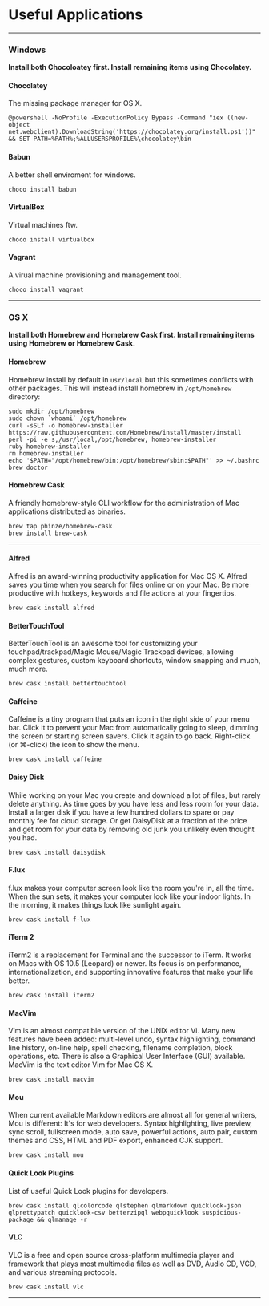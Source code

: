 # Useful Applications
---
### Windows
**Install both Chocoloatey first. Install remaining items using Chocolatey.**

#### Chocolatey
The missing package manager for OS X.

```
@powershell -NoProfile -ExecutionPolicy Bypass -Command "iex ((new-object net.webclient).DownloadString('https://chocolatey.org/install.ps1'))" && SET PATH=%PATH%;%ALLUSERSPROFILE%\chocolatey\bin
```

#### Babun
A better shell enviroment for windows.

```
choco install babun
```

#### VirtualBox
Virtual machines ftw.

```
choco install virtualbox
```

#### Vagrant
A virual machine provisioning and management tool.

```
choco install vagrant
```

---
### OS X

**Install both Homebrew and Homebrew Cask first. Install remaining items using Homebrew or Homebrew Cask.**

#### Homebrew
Homebrew install by default in `usr/local` but this sometimes conflicts with other packages. This will instead install homebrew in `/opt/homebrew` directory:
```
sudo mkdir /opt/homebrew
sudo chown `whoami` /opt/homebrew
curl -sSLf -o homebrew-installer https://raw.githubusercontent.com/Homebrew/install/master/install
perl -pi -e s,/usr/local,/opt/homebrew, homebrew-installer
ruby homebrew-installer
rm homebrew-installer
echo '$PATH="/opt/homebrew/bin:/opt/homebrew/sbin:$PATH"' >> ~/.bashrc
brew doctor
```

#### Homebrew Cask
A friendly homebrew-style CLI workflow for the administration of Mac applications distributed as binaries.

```
brew tap phinze/homebrew-cask
brew install brew-cask
```

---

#### Alfred
Alfred is an award-winning productivity application for Mac OS X. Alfred saves you time when you search for files online or on your Mac. Be more productive with hotkeys, keywords and file actions at your fingertips.

```
brew cask install alfred
```

#### BetterTouchTool
BetterTouchTool is an awesome tool for customizing your touchpad/trackpad/Magic Mouse/Magic Trackpad devices, allowing complex gestures, custom keyboard shortcuts, window snapping and much, much more.

```
brew cask install bettertouchtool
```

#### Caffeine
Caffeine is a tiny program that puts an icon in the right side of your menu bar. Click it to prevent your Mac from automatically going to sleep, dimming the screen or starting screen savers. Click it again to go back. Right-click (or ⌘-click) the icon to show the menu.

```
brew cask install caffeine
```

#### Daisy Disk
While working on your Mac you create and download a lot of files, but rarely delete anything. As time goes by you have less and less room for your data. Install a larger disk if you have a few hundred dollars to spare or pay monthly fee for cloud storage. Or get DaisyDisk at a fraction of the price and get room for your data by removing old junk you unlikely even thought you had.

```
brew cask install daisydisk
```

#### F.lux
f.lux makes your computer screen look like the room you're in, all the time. When the sun sets, it makes your computer look like your indoor lights. In the morning, it makes things look like sunlight again.

```
brew cask install f-lux
```

#### iTerm 2
iTerm2 is a replacement for Terminal and the successor to iTerm. It works on Macs with OS 10.5 (Leopard) or newer. Its focus is on performance, internationalization, and supporting innovative features that make your life better.

```
brew cask install iterm2
```

#### MacVim
Vim is an almost compatible version of the UNIX editor Vi. Many new features have been added: multi-level undo, syntax highlighting, command line history, on-line help, spell checking, filename completion, block operations, etc. There is also a Graphical User Interface (GUI) available. MacVim is the text editor Vim for Mac OS X.

```
brew cask install macvim
```

#### Mou
When current available Markdown editors are almost all for general writers, Mou is different: It's for web developers. Syntax highlighting, live preview, sync scroll, fullscreen mode, auto save, powerful actions, auto pair, custom themes and CSS, HTML and PDF export, enhanced CJK support.

```
brew cask install mou
```

#### Quick Look Plugins
List of useful Quick Look plugins for developers.

```
brew cask install qlcolorcode qlstephen qlmarkdown quicklook-json qlprettypatch quicklook-csv betterzipql webpquicklook suspicious-package && qlmanage -r

```

#### VLC
VLC is a free and open source cross-platform multimedia player and framework that plays most multimedia files as well as DVD, Audio CD, VCD, and various streaming protocols.

```
brew cask install vlc
```

---
